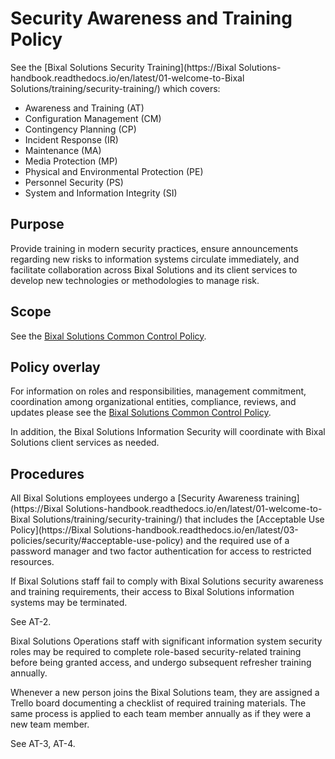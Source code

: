 # Security Awareness and Training Policy

See the [Bixal Solutions Security Training](https://Bixal Solutions-handbook.readthedocs.io/en/latest/01-welcome-to-Bixal Solutions/training/security-training/) which covers:

* Awareness and Training (AT)
* Configuration Management (CM)
* Contingency Planning (CP)
* Incident Response (IR)
* Maintenance (MA)
* Media Protection (MP)
* Physical and Environmental Protection (PE)
* Personnel Security (PS)
* System and Information Integrity (SI)

## Purpose

Provide training in modern security practices, ensure announcements regarding new risks to information systems circulate immediately, and facilitate collaboration across Bixal Solutions and its client services to develop new technologies or methodologies to manage risk.

## Scope

See the [Bixal Solutions Common Control Policy](BixalSolutions-Common-Control-Policy.md).

## Policy overlay

For information on roles and responsibilities, management commitment, coordination among
organizational entities, compliance, reviews, and updates please see the
[Bixal Solutions Common Control Policy](BixalSolutions-Common-Control-Policy.md).

In addition, the Bixal Solutions Information Security will coordinate with Bixal Solutions
client services as needed.

## Procedures

All Bixal Solutions employees undergo a
[Security Awareness training](https://Bixal Solutions-handbook.readthedocs.io/en/latest/01-welcome-to-Bixal Solutions/training/security-training/)
that includes the
[Acceptable Use Policy](https://Bixal Solutions-handbook.readthedocs.io/en/latest/03-policies/security/#acceptable-use-policy)
and the required use of a password manager and two factor authentication for access to
restricted resources.

If Bixal Solutions staff fail to comply with Bixal Solutions security awareness and training
requirements, their access to Bixal Solutions information systems may be terminated.

See AT-2.

Bixal Solutions Operations staff with significant information system security roles may be
required to complete role-based security-related training before being granted access, and
undergo subsequent refresher training annually.

Whenever a new person joins the Bixal Solutions team, they are assigned a Trello board
documenting a checklist of required training materials. The same process is applied to
each team member annually as if they were a new team member.

See AT-3, AT-4.
